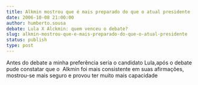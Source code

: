```yaml
---
title: Alkmin mostrou que é mais preparado do que o atual presidente
date: 2006-10-08 21:00:00
author: humberto.sousa
debate: Lula X Alckmin: quem venceu o debate?
slug: alkmin-mostrou-que-e-mais-preparado-do-que-o-atual-presidente
status: publish 
type: post
---
```


Antes do debate a minha preferência seria o candidato Lula,após o debate pude constatar que o  Alkmin foi mais consistente em suas afirmações, mostrou-se mais seguro e provou ter muito mais capacidade
